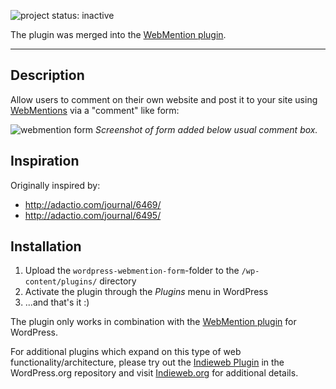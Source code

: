 ![project status: inactive](https://img.shields.io/badge/project_status-inactive-red.svg?style=flat)

The plugin was merged into the [WebMention plugin](https://github.com/pfefferle/wordpress-webmention).

----

## Description ##
Allow users to comment on their own website and post it to your site using <a href="https://indieweb.org/webmention">WebMentions</a> via a "comment" like form:

![webmention form](https://cloud.githubusercontent.com/assets/5882943/17355330/a5bed972-5904-11e6-84d6-1c604533834f.PNG)
_Screenshot of form added below usual comment box._


## Inspiration ##
Originally inspired by:
* http://adactio.com/journal/6469/
* http://adactio.com/journal/6495/

## Installation ##

1. Upload the `wordpress-webmention-form`-folder to the `/wp-content/plugins/` directory
2. Activate the plugin through the *Plugins* menu in WordPress
3. ...and that's it :)

The plugin only works in combination with the [WebMention plugin](https://github.com/pfefferle/wordpress-webmention) for WordPress.

For additional plugins which expand on this type of web functionality/architecture, please try out the <a href="https://wordpress.org/plugins/indieweb/">Indieweb Plugin</a> in the WordPress.org repository and visit <a href="http://indieweb.org">Indieweb.org</a> for additional details.
